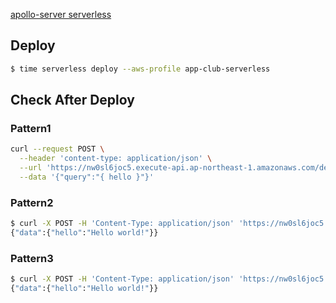 [apollo-server serverless](https://www.apollographql.com/docs/apollo-server/deployment/lambda/)




## Deploy

```bash
$ time serverless deploy --aws-profile app-club-serverless
```

## Check After Deploy

### Pattern1

```bash
curl --request POST \
  --header 'content-type: application/json' \
  --url 'https://nw0sl6joc5.execute-api.ap-northeast-1.amazonaws.com/dev/' \
  --data '{"query":"{ hello }"}'
```

### Pattern2

```bash
$ curl -X POST -H 'Content-Type: application/json' 'https://nw0sl6joc5.execute-api.ap-northeast-1.amazonaws.com/dev/' -d '{"query": "{hello}"}'
{"data":{"hello":"Hello world!"}}
```

### Pattern3

```bash
$ curl -X POST -H 'Content-Type: application/json' 'https://nw0sl6joc5.execute-api.ap-northeast-1.amazonaws.com/dev/' -d '@a.graphql'
{"data":{"hello":"Hello world!"}}
```